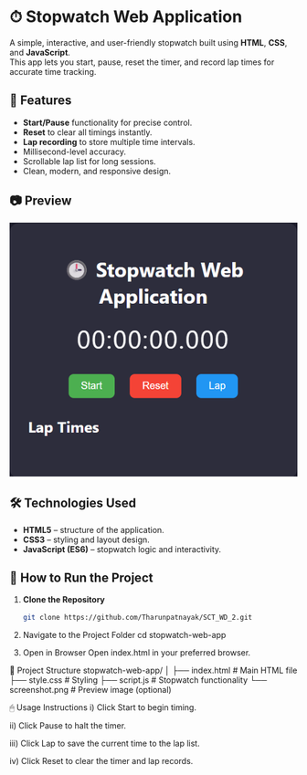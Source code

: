 # ⏱ Stopwatch Web Application

A simple, interactive, and user-friendly stopwatch built using **HTML**, **CSS**, and **JavaScript**.  
This app lets you start, pause, reset the timer, and record lap times for accurate time tracking.

## 📌 Features

- **Start/Pause** functionality for precise control.
- **Reset** to clear all timings instantly.
- **Lap recording** to store multiple time intervals.
- Millisecond-level accuracy.
- Scrollable lap list for long sessions.
- Clean, modern, and responsive design.

## 📷 Preview
![Stopwatch App Screenshot](screenshot.png)


## 🛠 Technologies Used
- **HTML5** – structure of the application.
- **CSS3** – styling and layout design.
- **JavaScript (ES6)** – stopwatch logic and interactivity.


## 🚀 How to Run the Project

1. **Clone the Repository**
   ```bash
   git clone https://github.com/Tharunpatnayak/SCT_WD_2.git

2. Navigate to the Project Folder
  cd stopwatch-web-app

3. Open in Browser
Open index.html in your preferred browser.

📂 Project Structure
stopwatch-web-app/
│
├── index.html   # Main HTML file
├── style.css    # Styling
├── script.js    # Stopwatch functionality
└── screenshot.png # Preview image (optional)

🖱 Usage Instructions
 i) Click Start to begin timing.

 ii) Click Pause to halt the timer.

 iii) Click Lap to save the current time to the lap list.

 iv) Click Reset to clear the timer and lap records.
